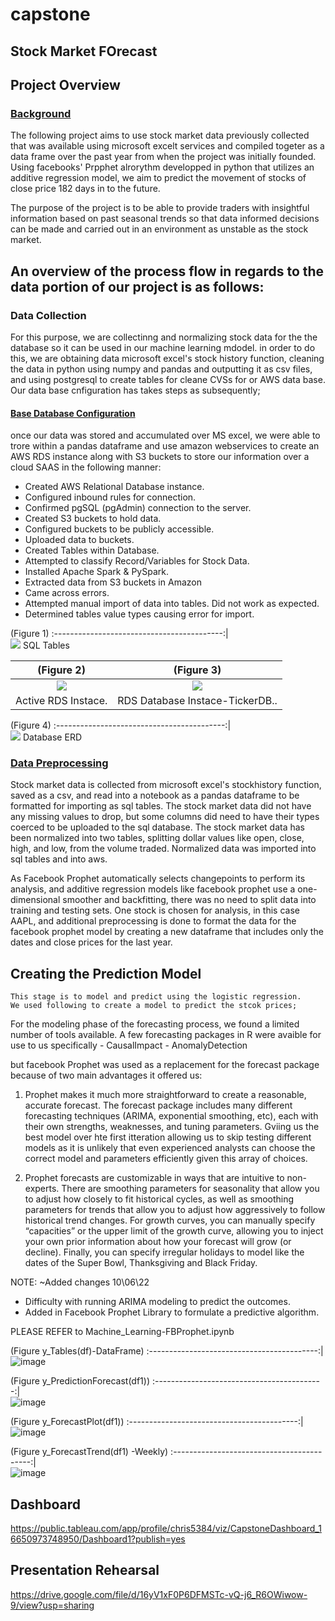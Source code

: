 # capstone
## Stock Market FOrecast
## Project Overview 
### <ins>Background</ins> 

The following project aims to use stock market data previously collected that was available using microsoft excelt services and compiled togeter as a data frame over the past year from when the project was initially founded. Using facebooks' Prpphet alrorythm developped in python that utilizes an additive regression model, we aim to predict the movement of stocks of close price 182 days in to the future. 

The purpose of the project is to be able to provide traders with insightful information based on past seasonal trends so that data informed decisions can be made and carried out in an environment as unstable as the stock market.

## An overview of the process flow in regards to the data portion of our project is as follows:

### Data Collection

For this purpose, we are collectinng and normalizing stock data for the the database so it can be used in our machine learning mdodel. in order to do this, we are obtaining data microsoft excel's stock history function, cleaning the data in python using numpy and pandas and outputting it as csv files, and using postgresql to create tables for cleane CVSs for or AWS data base.  
Our data base cnfiguration has takes steps as subsequently;

#### <ins>Base Database Configuration</ins>
once our data was stored and accumulated over MS excel, we were able to trore within a pandas dataframe and use amazon webservices to create an AWS RDS instance along with S3 buckets to store our information over a cloud SAAS in the following manner:


- Created AWS Relational Database instance.
- Configured inbound rules for connection.
- Confirmed pgSQL (pgAdmin) connection to the server. 
- Created S3 buckets to hold data. 
- Configured buckets to be publicly accessible.
- Uploaded data to buckets.
- Created Tables within Database. 
- Attempted to classify Record/Variables for Stock Data.
- Installed Apache Spark & PySpark. 
- Extracted data from S3 buckets in Amazon
- Came across errors. 
- Attempted manual import of data into tables. Did not work as expected.
- Determined tables value types causing error for import.

<p align="center">

(Figure 1) 
:------------------------------------------:|	
![](https://github.com/sannansaleem/capstone/blob/main/Database%20Configuration/Tables%20within%20Database.png)
SQL Tables

</p>

<p align="center">

(Figure 2) | (Figure 3)
:------------------------------------------:| :-------------------------------------:	
![](https://github.com/sannansaleem/capstone/blob/main/Database%20Configuration/Active%20RDS%20Instance.png) | ![](https://github.com/sannansaleem/capstone/blob/main/Database%20Configuration/RDS%20Database%20Instance-TickerDB%20.png)
Active RDS Instace.  | RDS Database Instace-TickerDB..

</p>

<p align="center">

(Figure 4) 
:------------------------------------------:|	
![](https://github.com/sannansaleem/capstone/blob/main/Images/TwitterERD.png)
Database ERD

</p>

### <ins>Data Preprocessing</ins>

Stock market data is collected from microsoft excel's stockhistory function, saved as a csv, and read into a notebook as a pandas dataframe to be formatted for importing as sql tables.
The stock market data did not have any missing values to drop, but some columns did need to have their types coerced to be uploaded to the sql database.
The stock market data has been normalized into two tables, splitting dollar values like open, close, high, and low, from the volume traded.
Normalized data was imported into sql tables and into aws.

As Facebook Prophet automatically selects changepoints to perform its analysis, and additive regression models like facebook prophet use a one-dimensional smoother and backfitting, there was no need to split data into training and testing sets.
One stock is chosen for analysis, in this case AAPL, and additional preprocessing is done to format the data for the facebook prophet model by creating a new dataframe that includes only the dates and close prices for the last year.	
	
	
	
## Creating the Prediction Model
	This stage is to model and predict using the logistic regression.
	We used following to create a model to predict the stcok prices;

For the modeling phase of the forecasting process, we found a limited number of tools available. A few forecasting packages in R were avaible for use to us specifically 
	- CausalImpact 
	- AnomalyDetection 

but facebook Prophet was used as a replacement for the forecast package because of two main advantages it offered us:

1) Prophet makes it much more straightforward to create a reasonable, accurate forecast. The forecast package includes many different forecasting techniques (ARIMA, exponential smoothing, etc), each with their own strengths, weaknesses, and tuning parameters. Gviing us the best model over hte first itteration allowing us to skip testing different models as it is unlikely that even experienced analysts can choose the correct model and parameters efficiently given this array of choices.

2) Prophet forecasts are customizable in ways that are intuitive to non-experts. There are smoothing parameters for seasonality that allow you to adjust how closely to fit historical cycles, as well as smoothing parameters for trends that allow you to adjust how aggressively to follow historical trend changes. For growth curves, you can manually specify “capacities” or the upper limit of the growth curve, allowing you to inject your own prior information about how your forecast will grow (or decline). Finally, you can specify irregular holidays to model like the dates of the Super Bowl, Thanksgiving and Black Friday.


NOTE:
~Added changes 10\06\22
- Difficulty with running ARIMA modeling to predict the outcomes.
- Added in Facebook Prophet Library to formulate a predictive algorithm.

PLEASE REFER to Machine_Learning-FBProphet.ipynb

(Figure y_Tables(df)-DataFrame)
:------------------------------------------:|	
![image](https://user-images.githubusercontent.com/104602949/194448156-f39ab25e-7c15-49fb-acda-0784d3d70534.png)

(Figure y_PredictionForecast(df1))
:------------------------------------------:|	
![image](https://user-images.githubusercontent.com/104602949/194448463-1b58b7e1-6196-4c09-a7ea-46aa627efc59.png)

(Figure y_ForecastPlot(df1))
:------------------------------------------:|	
![image](https://user-images.githubusercontent.com/104602949/194448552-60cedd73-db5b-4b58-9e33-951e91daa361.png)

(Figure y_ForecastTrend(df1) -Weekly)
:------------------------------------------:|	
![image](https://user-images.githubusercontent.com/104602949/194448691-99e67c35-93cc-460d-8191-e8c0cc4bb24b.png)


## Dashboard
https://public.tableau.com/app/profile/chris5384/viz/CapstoneDashboard_16650973748950/Dashboard1?publish=yes
## Presentation Rehearsal
https://drive.google.com/file/d/16yV1xF0P6DFMSTc-vQ-j6_R6OWiwow-9/view?usp=sharing
